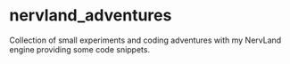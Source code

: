 # nervland_adventures
Collection of small experiments and coding adventures with my NervLand engine providing some code snippets.
